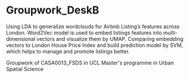 # Groupwork_DeskB

Using LDA to generalize wordclouds for Airbnb Listing’s features across London. Word2Vec model is used to embed listings features into multi-dimensional vectors and visualize them by UMAP. Comparing embedding vectors to London House Price Index and build prediction model by SVM, which helps to manage and promote listings better.

Groupwork of CASA0013_FSDS  in UCL Master's programme in Urban Spatial Science
